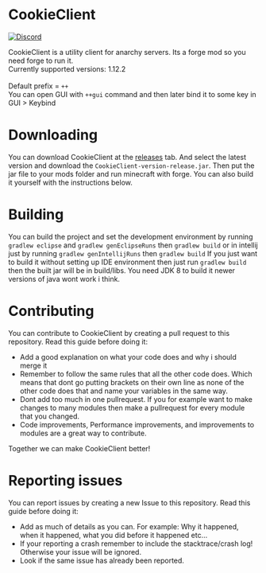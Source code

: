 # CookieClient
[![Discord](https://img.shields.io/discord/712755445550284871.svg?label=&logo=discord&logoColor=ffffff&color=7389D8&labelColor=6A7EC2)](https://discord.gg/xSukBcyd8m)

CookieClient is a utility client for anarchy servers. Its a forge mod so you need forge to run it.
<br>
Currently supported versions: 1.12.2
<br>
<br>
Default prefix = `++`
<br>
You can open GUI with `++gui` command and then later bind it to some key in GUI > Keybind
<br>

# Downloading
You can download CookieClient at the [releases](https://github.com/bebeli555/CookieClient/releases) tab. And select the latest version and download the `CookieClient-version-release.jar`. Then put the jar file to your mods folder and run minecraft with forge. You can also build it yourself with the instructions below.

# Building
You can build the project and set the development environment by running `gradlew eclipse` and `gradlew genEclipseRuns` then `gradlew build` or in intellij just by running `gradlew genIntellijRuns` then `gradlew build` If you just want to build it without setting up IDE environment then just run `gradlew build` then the built jar will be in build/libs. You need JDK 8 to build it newer versions of java wont work i think.
<br>

# Contributing
You can contribute to CookieClient by creating a pull request to this repository. Read this guide before doing it:
- Add a good explanation on what your code does and why i should merge it
- Remember to follow the same rules that all the other code does. Which means that dont go putting brackets on their own line as none of the other code does that and name your variables in the same way.
- Dont add too much in one pullrequest. If you for example want to make changes to many modules then make a pullrequest for every module that you changed.
- Code improvements, Performance improvements, and improvements to modules are a great way to contribute.
<a/>
Together we can make CookieClient better!

# Reporting issues
You can report issues by creating a new Issue to this repository. Read this guide before doing it:
- Add as much of details as you can. For example: Why it happened, when it happened, what you did before it happened etc...
- If your reporting a crash remember to include the stacktrace/crash log! Otherwise your issue will be ignored.
- Look if the same issue has already been reported.
